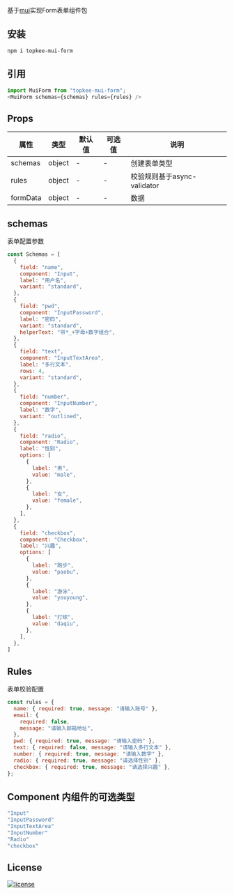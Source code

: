 基于[mui](https://mui.com/)实现Form表单组件包   

## 安装
```
npm i topkee-mui-form
```

## 引用
```js
import MuiForm from "topkee-mui-form";
<MuiForm schemas={schemas} rules={rules} />
```

## Props
|属性|类型|默认值|可选值|说明|
|----|----|-----|------|-----|
|schemas|object|-|-|创建表单类型|
|rules|object|-|-|校验规则基于async-validator|
|formData|object|-|-|数据|
## schemas
表单配置参数
```js
const Schemas = [
  {
    field: "name",
    component: "Input",
    label: "用户名",
    variant: "standard",
  },
  {
    field: "pwd",
    component: "InputPassword",
    label: "密码",
    variant: "standard",
    helperText: "带*_+字母+数字组合",
  },
  {
    field: "text",
    component: "InputTextArea",
    label: "多行文本",
    rows: 4,
    variant: "standard",
  },
  {
    field: "number",
    component: "InputNumber",
    label: "数字",
    variant: "outlined",
  },
  {
    field: "radio",
    component: "Radio",
    label: "性别",
    options: [
      {
        label: "男",
        value: "male",
      },
      {
        label: "女",
        value: "female",
      },
    ],
  },
  {
    field: "checkbox",
    component: "Checkbox",
    label: "兴趣",
    options: [
      {
        label: "跑步",
        value: "paobu",
      },
      {
        label: "游泳",
        value: "youyoung",
      },
      {
        label: "打球",
        value: "daqiu",
      },
    ],
  },
]
```

## Rules
表单校验配置
```js
const rules = {
  name: { required: true, message: "请输入账号" },
  email: {
    required: false,
    message: "请输入邮箱地址",
  },
  pwd: { required: true, message: "请输入密码" },
  text: { required: false, message: "请输入多行文本" },
  number: { required: true, message: "请输入数字" },
  radio: { required: true, message: "请选择性别" },
  checkbox: { required: true, message: "请选择兴趣" },
};
```



## Component 内组件的可选类型
```js
"Input"
"InputPassword"
"InputTextArea"
"InputNumber"
"Radio"
"checkbox"
```

## License
[![license](https://img.shields.io/badge/license-MIT-blue.svg)](https://github.com/mui/material-ui/blob/HEAD/LICENSE)